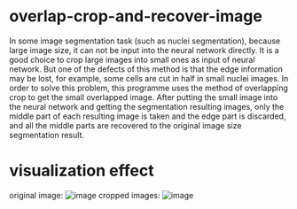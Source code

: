 # overlap-crop-and-recover-image
In some image segmentation task (such as nuclei segmentation), because large image size, it can not be input into the neural network directly. It is a good choice to crop large images into small ones as input of neural network. But one of the defects of this method is that the edge information may be lost, for example, some cells are cut in half in small nuclei images. In order to solve this problem, this programme uses the method of overlapping crop to get the small overlapped image. After putting the small image into the neural network and getting the segmentation resulting images, only the middle part of each resulting image is taken and the edge part is discarded, and all the middle parts are recovered to the original image size segmentation result.
# visualization effect
original image:
![image](https://github.com/flyingdingding/overlap-crop-and-recover-image/blob/master/test_images/resize_1.png)
cropped images:
![image](https://github.com/flyingdingding/overlap-crop-and-recover-image/blob/master/test_images/1_2.jpg)
